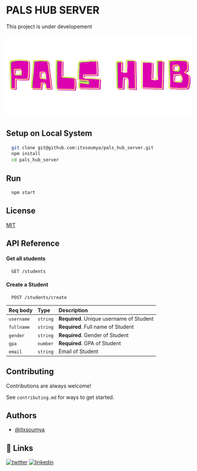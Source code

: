 
# PALS HUB SERVER

This project is under developement


![Logo](https://raw.githubusercontent.com/itxsoumya/images/main/palshubgit.png)


## Setup on Local System


```bash
  git clone git@github.com:itxsoumya/pals_hub_server.git
  npm install
  cd pals_hub_server
```
## Run

```bash
  npm start
```

## License

[MIT](https://choosealicense.com/licenses/mit/)


## API Reference

#### Get all students

```http
  GET /students
```

#### Create a Student

```http
  POST /students/create
```

| Req body | Type     | Description                       |
| :-------- | :------- | :-------------------------------- |
| `username`      | `string` | **Required**. Unique username of Student |
| `fullname`| `string`  | **Required**. Full name of Student |
| `gender` | `string` | **Required**. Gender of Student |
|  `gpa` | `number` | **Required**. GPA of Student |
| `email` | `string` | Email of Student |




## Contributing

Contributions are always welcome!

See `contributing.md` for ways to get started.




## Authors

- [@itxsoumya](https://github.com/itxsoumya)


## 🔗 Links
[![twitter](https://img.shields.io/badge/twitter-1DA1F2?style=for-the-badge&logo=twitter&logoColor=white)](https://twitter.com/itx_soumya)
[![linkedin](https://img.shields.io/badge/linkedin-0A66C2?style=for-the-badge&logo=linkedin&logoColor=white)](https://www.linkedin.com/in/itxsoumya)


